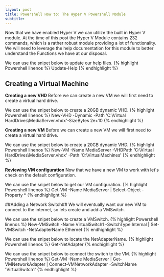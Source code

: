 ```yaml
---
layout: post
title: Powershell How to: The Hyper V Powershell Module
subtitle: 
---
```


Now that we have enabled Hyper V we can utilize the built in Hyper V module. At the time of this post the Hyper V Module contains 232 commands, which is a rather robust module providing a lot of functionality. We will need to leverage the help documentation for this module to better understand the Functions we have at our disposal. 

We can use the snipet below to update our help files.
{% highlight Powershell linenos %}
Update-Help
{% endhighlight %}

## Creating a Virtual Machine

**Creating a new VHD**
Before we can create a new VM we will first need to create a virtual hard drive. 

We can use the snipet below to create a 20GB dynamic VHD.
{% highlight Powershell linenos %}
New-VHD -Dynamic -Path 'C:\Virtual HardDrives\MediaServer.vhdx'-SizeBytes 2e+10
{% endhighlight %}

**Creating a new VM**
Before we can create a new VM we will first need to create a virtual hard drive. 

We can use the snipet below to create a 20GB dynamic VHD.
{% highlight Powershell linenos %}
New-VM -Name MediaServer -VHDPath 'C:\Virtual HardDrives\MediaServer.vhdx' -Path 'C:\VirtualMachines' 
{% endhighlight %}

**Reviewing VM configuration**
Now that we have a new VM to work with let's check on the default configuration. 

We can use the snipet below to get our VM configuration.
{% highlight Powershell linenos %}
Get-VM -Name MediaServer | Select-Object -Property *
{% endhighlight %}

##Adding a Network Switch##
We will eventually want our new VM to connect to the internet, so lets create and add a VMSwitch. 

We can use the snipet below to create a VMSwitch.
{% highlight Powershell linenos %}
New-VMSwitch -Name VirtualSwitch1 -SwitchType Internal | Set-VMSwitch -NetAdapterName Ethernet 
{% endhighlight %}

We can use the snipet below to locate the NetAdapterName.
{% highlight Powershell linenos %}
Get-NetAdapter 
{% endhighlight %}

We can use the snipet below to connect the switch to the VM.
{% highlight Powershell linenos %}
Get-VM -Name MediaServer | Get-VMNetworkAdapter | Connect-VMNetworkAdapter -SwitchName 'VirtualSwitch1'
{% endhighlight %}